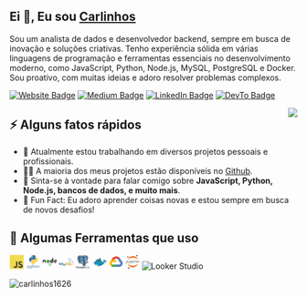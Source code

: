 <h2>Ei 👋, Eu sou <a href="https://stanleylim.me/">Carlinhos</a></h2>
<p>Sou um analista de dados e desenvolvedor backend, sempre em busca de inovação e soluções criativas. Tenho experiência sólida em várias linguagens de programação e ferramentas essenciais no desenvolvimento moderno, como JavaScript, Python, Node.js, MySQL, PostgreSQL e Docker. Sou proativo, com muitas ideias e adoro resolver problemas complexos.</p>

<p><a href="https://stanleylim.me"><img src="https://img.shields.io/badge/-stanleylim.me-4E69C8?style=flat-square&amp;labelColor=4E69C8&amp;logo=Firefox&amp;link=https://stanleylim.me" alt="Website Badge"></a> 
<a href="https://medium.com/@serbis"><img src="https://img.shields.io/badge/-@serbis-14c767?style=flat-square&amp;labelColor=14c767&amp;logo=Medium&amp;link=https://medium.com/@serbis" alt="Medium Badge"></a> 
<a href="https://www.linkedin.com/in/serbis/"><img src="https://img.shields.io/badge/-@serbis-0077B5?style=flat-square&amp;labelColor=0077B5&amp;logo=LinkedIn&amp;link=https://www.linkedin.com/in/serbis/" alt="LinkedIn Badge"></a> 
<a href="https://dev.to/spiderpig86"><img src="https://img.shields.io/badge/-@spiderpig86-0A0A0A?style=flat-square&amp;labelColor=0A0A0A&amp;logo=dev.to&amp;link=https://dev.to/spiderpig86" alt="DevTo Badge"></a></p>

<img align="right" src="https://media1.giphy.com/media/13HgwGsXF0aiGY/giphy.gif" />

<h2>⚡️ Alguns fatos rápidos</h2>
<ul>
<li>🔭 Atualmente estou trabalhando em diversos projetos pessoais e profissionais.</li>
<li>👨‍💻 A maioria dos meus projetos estão disponíveis no <a href="https://github.com/Carlinhos1626">Github</a>.</li>
<li>💬 Sinta-se à vontade para falar comigo sobre <strong>JavaScript, Python, Node.js, bancos de dados, e muito mais</strong>.</li>
<li>🎉 Fun Fact: Eu adoro aprender coisas novas e estou sempre em busca de novos desafios!</li>
</ul>

<h2>🚀 Algumas Ferramentas que uso</h2>
<p align="left">
<img src="https://raw.githubusercontent.com/devicons/devicon/master/icons/javascript/javascript-original.svg" alt="JavaScript" width="25" height="25" />
<img src="https://raw.githubusercontent.com/devicons/devicon/master/icons/python/python-original-wordmark.svg" alt="Python" width="25" height="25" />
<img src="https://raw.githubusercontent.com/devicons/devicon/master/icons/nodejs/nodejs-original-wordmark.svg" alt="Node.js" width="25" height="25" />
<img src="https://raw.githubusercontent.com/devicons/devicon/master/icons/mysql/mysql-original-wordmark.svg" alt="MySQL" width="25" height="25" />
<img src="https://raw.githubusercontent.com/devicons/devicon/master/icons/postgresql/postgresql-original-wordmark.svg" alt="PostgreSQL" width="25" height="25" />
<img src="https://raw.githubusercontent.com/devicons/devicon/master/icons/docker/docker-original.svg" alt="Docker" width="25" height="25" />
<img src="https://raw.githubusercontent.com/devicons/devicon/master/icons/googlecloud/googlecloud-original.svg" alt="Google Cloud" width="25" height="25" />
<img src="https://raw.githubusercontent.com/devicons/devicon/master/icons/jupyter/jupyter-original-wordmark.svg" alt="Jupyter Notebook" width="25" height="25" />
<img src="https://www.vectorlogo.zone/logos/google_datastudio/google_datastudio-icon.svg" alt="Looker Studio" width="25" height="25" />
</p>

<img src="https://github-readme-stats.vercel.app/api?username=carlinhos1626&show_icons=true&count_private=true" alt="carlinhos1626" />
